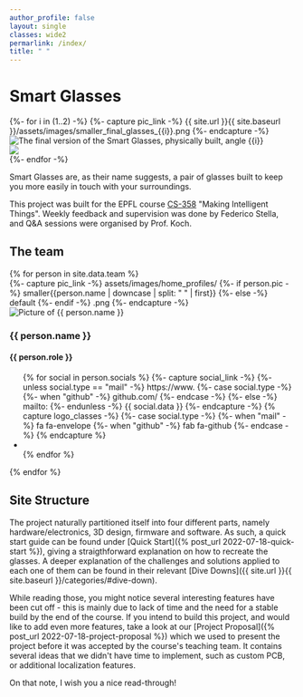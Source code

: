 ```yaml
--- 
author_profile: false
layout: single
classes: wide2
permarlink: /index/
title: " "
---
```

# Smart Glasses

<div id="glasses_images_container">
    <!-- The HTML for the animations is adapted from Copyright (c) 2022 by Shaw (https://codepen.io/shshaw/pen/LBZyyM) -->
    {%- for i in (1..2) -%}
    {%- capture pic_link -%} {{ site.url }}{{ site.baseurl }}/assets/images/smaller_final_glasses_{{i}}.png {%- endcapture -%}
    <div class="column elements_no_2">
        <div class="glasses" style="background-image: url('{{pic_link}}'); --row-total: 5;">
            <img alt="The final version of the Smart Glasses, physically built, angle {{i}}" src="{{pic_link}}">
            <div class="glasses__popup">
                <img src="{{pic_link}}" /><div class="glasses__row" style="--row-index: 0; --random: 0.23"><div class="glasses__row-inner"></div>
                </div><div class="glasses__row" style="--row-index: 1; --random: 0.72">
                    <div class="glasses__row-inner"></div>
                </div>
                <div class="glasses__row" style="--row-index: 2; --random: 0.11">
                    <div class="glasses__row-inner"></div>
                </div>
                <div class="glasses__row" style="--row-index: 3; --random: 0.50">
                    <div class="glasses__row-inner"></div>
                </div>
                <div class="glasses__row" style="--row-index: 4; --random: 0.39;">
                    <div class="glasses__row-inner"></div>
                </div>
            </div>
        </div>
    </div>
    {%- endfor -%}
</div>


Smart Glasses are, as their name suggests, a pair of glasses built to keep you more easily in touch with your surroundings.

This project was built for the EPFL course <a href="https://edu.epfl.ch/studyplan/en/bachelor/computer-science/coursebook/making-intelligent-things-CS-358">CS-358</a> "Making Intelligent Things".
Weekly feedback and supervision was done by Federico Stella, and Q&A sessions were organised by Prof. Koch.

## The team

<div id="team_cards">
{% for person in site.data.team %}
    <div class="column elements_no_{{ site.data.team.size }} team_member">
        <div class="pic_or_avatar">
            {%- capture pic_link -%} 
                assets/images/home_profiles/
                {%- if person.pic -%}
                    smaller{{person.name | downcase | split: " " | first}}
                {%- else -%}
                    default
                {%- endif -%}
                .png
            {%- endcapture -%}
            <img src="{{ pic_link }}" alt="Picture of {{ person.name }}">
        </div>
        <div class="info"> 
            <h3 class="name">{{ person.name }}</h3>
            <h4 class="role">{{ person.role }}</h4>
        </div>
        <ul class="socials">
        {% for social in person.socials %}
            {%- capture social_link -%}
                {%- unless social.type == "mail" -%}
                    https://www. 
                    {%- case social.type -%}
                        {%- when "github" -%} 
                        github.com/
                    {%- endcase -%}
                {%- else -%}
                    mailto:
                {%- endunless -%}
                {{ social.data }}
            {%- endcapture -%}
            {% capture logo_classes -%}
                {%- case social.type -%}
                    {%- when "mail" -%}
                        fa fa-envelope
                    {%- when "github" -%}
                        fab fa-github
                {%- endcase -%}
            {% endcapture %}
            <li> 
                <a href="{{social_link}}">
                    <i class="{{logo_classes}}" aria-hidden="true"> </i>
                </a>
            </li>
        {% endfor %}
        </ul>
    </div>
{% endfor %}
</div>



## Site Structure

The project naturally partitioned itself into four different parts, namely hardware/electronics, 3D design, firmware and software. 
As such, a quick start guide can be found under [Quick Start]({% post_url 2022-07-18-quick-start %}), giving a straigthforward explanation on how to recreate the glasses. A deeper explanation of the challenges and solutions applied to each one of them can be found in their relevant [Dive Downs]({{ site.url }}{{ site.baseurl }}/categories/#dive-down).

While reading those, you might notice several interesting features have been cut off - this is mainly due to lack of time and the need for a stable build by the end of the course. If you intend to build this project, and would like to add even more features, take a look at our [Project Proposal]({% post_url 2022-07-18-project-proposal %}) which we used to present the project before it was accepted by the course's teaching team. It contains several ideas that we didn't have time to implement, such as custom PCB, or additional localization features.

On that note, I wish you a nice read-through!

<script>
    let glass_images = document.getElementsByClassName("glasses");
    let masthead = document.getElementsByClassName("masthead")[0];
    let m_text = document.getElementById("site-nav");
    var previous_bo = masthead.style.border;
    var previous_ba = m_text.style.background;
    for(let i=0; i< glass_images.length;i++){
        glass_images[i].addEventListener('mouseover',function(){masthead.style.border = "0";
                                                                m_text.style.background = "inherit"});
        glass_images[i].addEventListener('mouseout',function(){masthead.style.border = previous_bo;
                                                                m_text.style.background = previous_ba;});
    }
</script>